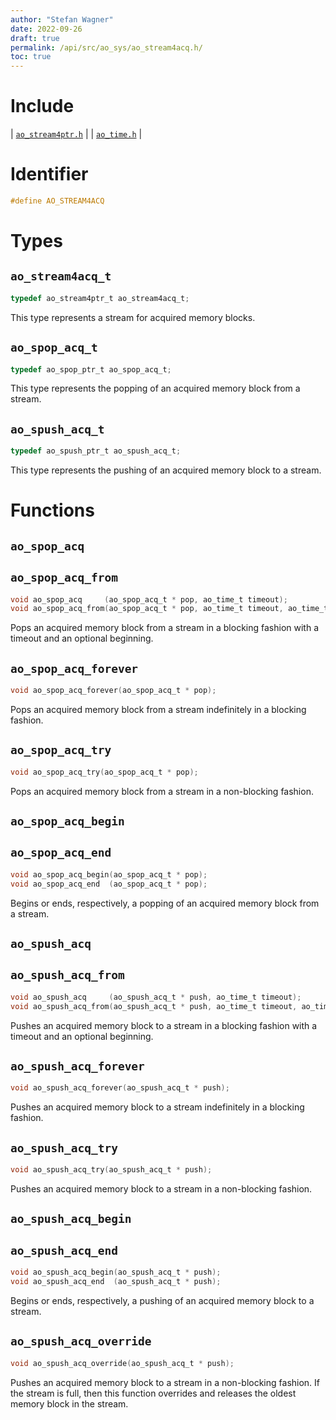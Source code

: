 ```yaml
---
author: "Stefan Wagner"
date: 2022-09-26
draft: true
permalink: /api/src/ao_sys/ao_stream4acq.h/
toc: true
---
```


# Include

| [`ao_stream4ptr.h`](ao_stream4ptr.h.md) |
| [`ao_time.h`](ao_time.h.md) |

# Identifier

```c
#define AO_STREAM4ACQ
```

# Types

## `ao_stream4acq_t`

```c
typedef ao_stream4ptr_t ao_stream4acq_t;
```

This type represents a stream for acquired memory blocks.

## `ao_spop_acq_t`

```c
typedef ao_spop_ptr_t ao_spop_acq_t;
```

This type represents the popping of an acquired memory block from a stream.

## `ao_spush_acq_t`

```c
typedef ao_spush_ptr_t ao_spush_acq_t;
```

This type represents the pushing of an acquired memory block to a stream.

# Functions

## `ao_spop_acq`
## `ao_spop_acq_from`

```c
void ao_spop_acq     (ao_spop_acq_t * pop, ao_time_t timeout);
void ao_spop_acq_from(ao_spop_acq_t * pop, ao_time_t timeout, ao_time_t beginning);
```

Pops an acquired memory block from a stream in a blocking fashion with a timeout and an optional beginning.

## `ao_spop_acq_forever`

```c
void ao_spop_acq_forever(ao_spop_acq_t * pop);
```

Pops an acquired memory block from a stream indefinitely in a blocking fashion.

## `ao_spop_acq_try`

```c
void ao_spop_acq_try(ao_spop_acq_t * pop);
```

Pops an acquired memory block from a stream in a non-blocking fashion.

## `ao_spop_acq_begin`
## `ao_spop_acq_end`

```c
void ao_spop_acq_begin(ao_spop_acq_t * pop);
void ao_spop_acq_end  (ao_spop_acq_t * pop);
```

Begins or ends, respectively, a popping of an acquired memory block from a stream.

## `ao_spush_acq`
## `ao_spush_acq_from`

```c
void ao_spush_acq     (ao_spush_acq_t * push, ao_time_t timeout);
void ao_spush_acq_from(ao_spush_acq_t * push, ao_time_t timeout, ao_time_t beginning);
```

Pushes an acquired memory block to a stream in a blocking fashion with a timeout and an optional beginning.

## `ao_spush_acq_forever`

```c
void ao_spush_acq_forever(ao_spush_acq_t * push);
```

Pushes an acquired memory block to a stream indefinitely in a blocking fashion.

## `ao_spush_acq_try`

```c
void ao_spush_acq_try(ao_spush_acq_t * push);
```

Pushes an acquired memory block to a stream in a non-blocking fashion.

## `ao_spush_acq_begin`
## `ao_spush_acq_end`

```c
void ao_spush_acq_begin(ao_spush_acq_t * push);
void ao_spush_acq_end  (ao_spush_acq_t * push);
```

Begins or ends, respectively, a pushing of an acquired memory block to a stream.

## `ao_spush_acq_override`

```c
void ao_spush_acq_override(ao_spush_acq_t * push);
```

Pushes an acquired memory block to a stream in a non-blocking fashion. If the stream is full, then this function overrides and releases the oldest memory block in the stream.
